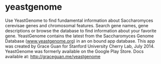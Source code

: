 # yeastgenome
Use YeastGenome to find fundamental information about Saccharomyces cerevisae genes and chromosomal features. Search gene names, gene descriptions or browse the database to find information about your favorite gene. YeastGenome contains the latest from the Saccharomyces Genome Database (www.yeastgenome.org) in an on bound app database. This app was created by Grace Guan for Stanford University Cherry Lab, July 2014. YeastGenome was formerly available on the Google Play Store. Docs available at: http://graceguan.me/yeastgenome